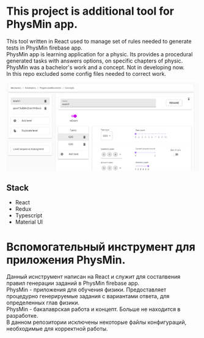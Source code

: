 This project is additional tool for PhysMin app. 
====================

This tool written in React used to manage set of rules needed to generate tests in PhysMin firebase app.  
PhysMin app is learning application for a physic. Its provides a procedural generated tasks with answers options, on specific chapters of physic.  
PhysMin was a bachelor's work and a concept. Not in developing now.  
In this repo excluded some config files needed to correct work.

![Screenshot of tool](res/screenshot.jpg)

## Stack
- React
- Redux
- Typescript
- Material UI

Вспомогательный инструмент для приложения PhysMin. 
====================

Данный иснструмент написан на React и служит для состалвения правил генерации заданий в PhysMin firebase app.  
PhysMin - приложения для обучения физики. Предоставляет процедурно генерируемые задания с вариантами ответа, для определенных глав физики.  
PhysMin - бакалаврская работа и концепт. Больше не находится в разработке.  
В данном репозитории исключены некоторые файлы конфигураций, необходимые для корректной работы.
